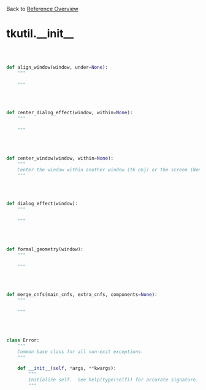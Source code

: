 
Back to [Reference Overview](https://github.com/pyrustic/tkutil/blob/master/docs/reference/README.md)

# tkutil.\_\_init\_\_



<br>


```python

def align_window(window, under=None):
    """
    
    """

```

<br>

```python

def center_dialog_effect(window, within=None):
    """
    
    """

```

<br>

```python

def center_window(window, within=None):
    """
    Center the window within another window (tk obj) or the screen (None)
    """

```

<br>

```python

def dialog_effect(window):
    """
    
    """

```

<br>

```python

def formal_geometry(window):
    """
    
    """

```

<br>

```python

def merge_cnfs(main_cnfs, extra_cnfs, components=None):
    """
    
    """

```

<br>

```python

class Error:
    """
    Common base class for all non-exit exceptions.
    """

    def __init__(self, *args, **kwargs):
        """
        Initialize self.  See help(type(self)) for accurate signature.
        """

```

